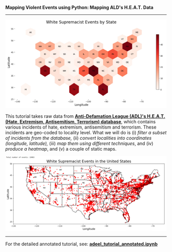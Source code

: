 **Mapping Violent Events using Python: Mapping ALD's H.E.A.T. Data**

---

![](https://raw.githubusercontent.com/abadeel/Mapping-Violent-Events-using-Python/95e65b37ab99fe652f1cdd58d0dfd400454acc18/White%20Supermacist%20Events%20by%20US%20States.jpg)

This tutorial takes raw data from [**Anti-Defamation League (ADL)'s H.E.A.T. (Hate, Extremism, Antisemitism, Terrorism) database**](https://www.adl.org/resources/tools-to-track-hate/heat-map), which contains various incidents of hate, extremism, antisemitism and terrorism. These incidents are geo-coded to locality level. What we will do is (i) _filter a subset of incidents from the database,_ (ii) _convert localities into coordinates (longitude, latitude),_ (iii) _map them using different techniques_, and (iv) _produce a heatmap_, and (v) a couple of static maps.

![](https://raw.githubusercontent.com/abadeel/Mapping-Violent-Events-using-Python/main/White%20Supermacist%20Events%20by%20US%20States%202.jpg)

---

For the detailed annotated tutorial, see: [**adeel\_tutorial\_annotated.ipynb**](https://github.com/abadeel/Mapping-Violent-Events-using-Python/blob/main/adeel_tutorial_annotated.ipynb )
